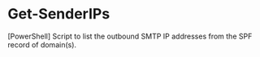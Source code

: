 # Get-SenderIPs
[PowerShell] Script to list the outbound SMTP IP addresses from the SPF record of domain(s).

